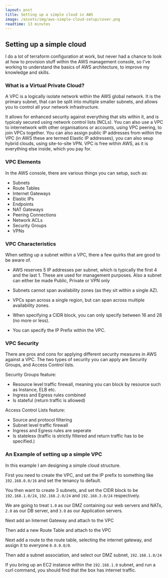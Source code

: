 ```yaml
---
layout: post
title: Setting up a simple cloud in AWS
image: /assets/img/aws-simple-cloud-setup/cover.png
readtime: 13 minutes
---
```


## Setting up a simple cloud

I do a lot of terraform configuration at work, but never had a chance to look at how to provision stuff within the AWS management console, so I've working to understand the basics of AWS architecture, to improve my knowledge and skills.

### What is a Virtual Private Cloud?

A VPC is a logically isolate network within the AWS global network. It is the primary subnet, that can be split into multiple smaller subnets, and allows you to control all your network infrastructure.

It allows for enhanced security against everything that sits within it, and is typicaly secured using network control lists (NCLs). You can also use a VPC to internetwork with other organisations or accounts, using VPC peering, to join VPCs together. You can also assign public IP addresses from within the VPC (in AWS these are termed Elastic IP addresses), you can also seup hybrid clouds, using site-to-site VPN. VPC is free within AWS, as it is everything else inside, which you pay for.

### VPC Elements

In the AWS console, there are various things you can setup, such as:
- Subnets
- Route Tables
- Internet Gateways
- Elastic IPs
- Endpoints
- NAT Gateways
- Peering Connections
- Network ACLs
- Security Groups
- VPNs

<amp-img src="/assets/img/aws-simple-cloud-setup/aws-icons.png"
  width="747"
  height="145"
  layout="responsive">
</amp-img>

### VPC Characteristics

When setting up a subnet within a VPC, there a few quirks that are good to be aware of.

- AWS reserves 5 IP addresses per subnet, which is typically the first 4 and the last 1. These are used for management purposes. Also a subnet can either be made Public, Private or VPN only

- Subnets cannot span availability zones (as they sit within a single AZ).

- VPCs span across a single region, but can span across multiple availability zones.

- When specifying a CIDR block, you can only specify between 16 and 28 (no more or less).

- You can specify the IP Prefix within the VPC.


### VPC Security

There are pros and cons for applying different security measures in AWS against a VPC. The two types of security you can apply are Security Groups, and Access Control lists.

Security Groups feature:
- Resource level traffic firewall, meaning you can block by resource such as Instance, ELB etc.
- Ingress and Egress rules combined
- Is stateful (return traffic is allowed)

Access Control Lists feature:
- Source and protocol filtering
- Subnet level traffic firewall
- Ingress and Egress rules are seperate
- Is stateless (traffic is strictly filtered and return traffic has to be specified.)

### An Example of setting up a simple VPC 

<amp-img src="/assets/img/aws-simple-cloud-setup/simple-architecture.png"
  width="936"
  height="674"
  layout="responsive">
</amp-img>

In this example I am designing a simple cloud structure.

First you need to create the VPC, and set the IP prefix to something like `192.168.0.0/16` and set the tenancy to default.

<amp-img src="/assets/img/aws-simple-cloud-setup/create-vpc.png"
  width="526"
  height="129"
  layout="responsive">
</amp-img>

You then want to create 3 subnets, and set the CIDR block to be `192.168.1.0/24`, `192.168.2.0/24` and `192.168.3.0/24` respectively. 

<amp-img src="/assets/img/aws-simple-cloud-setup/create-subnet.png"
  width="607"
  height="279"
  layout="responsive">
</amp-img>

We are going to treat `1.0` as our DMZ containing our web servers and NATs, `2.0` as our DB server, and `3.0` as our Application servers.

Next add an Internet Gateway and attach to the VPC

<amp-img src="/assets/img/aws-simple-cloud-setup/internet-gateway.png"
  width="655"
  height="108"
  layout="responsive">
</amp-img>

Then add a new Route Table and attach to the VPC

Next add a route to the route table, selecting the internet gateway, and assign it to everyone `0.0.0.0/0`.

<amp-img src="/assets/img/aws-simple-cloud-setup/route-table.png"
  width="676"
  height="272"
  layout="responsive">
</amp-img>

Then add a subnet association, and select our DMZ subnet, `192.168.1.0/24`

If you bring up an EC2 instance within the `192.168.1.0` subnet, and run a curl command, you should find that the box has internet traffic. 

<amp-img src="/assets/img/aws-simple-cloud-setup/ec2.png"
  width="817"
  height="182"
  layout="responsive">
</amp-img>
